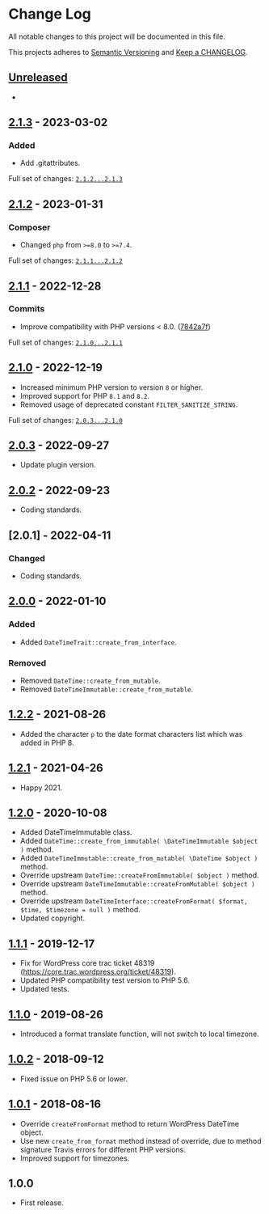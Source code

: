 # Change Log

All notable changes to this project will be documented in this file.

This projects adheres to [Semantic Versioning](http://semver.org/) and [Keep a CHANGELOG](http://keepachangelog.com/).

## [Unreleased][unreleased]
-

## [2.1.3] - 2023-03-02
### Added

- Add .gitattributes.

Full set of changes: [`2.1.2...2.1.3`][2.1.3]

[2.1.3]: https://github.com/pronamic/wp-datetime/compare/v2.1.2...v2.1.3

## [2.1.2] - 2023-01-31
### Composer

- Changed `php` from `>=8.0` to `>=7.4`.

Full set of changes: [`2.1.1...2.1.2`][2.1.2]

[2.1.2]: https://github.com/pronamic/wp-datetime/compare/v2.1.1...v2.1.2

## [2.1.1] - 2022-12-28

### Commits

- Improve compatibility with PHP versions < 8.0. ([7842a7f](https://github.com/pronamic/wp-datetime/commit/7842a7f4978595b8341311d315c742ae66e569b8))

Full set of changes: [`2.1.0...2.1.1`][2.1.1]

[2.1.1]: https://github.com/pronamic/wp-datetime/compare/v2.1.0...v2.1.1

## [2.1.0] - 2022-12-19
- Increased minimum PHP version to version `8` or higher.
- Improved support for PHP `8.1` and `8.2`.
- Removed usage of deprecated constant `FILTER_SANITIZE_STRING`.

Full set of changes: [`2.0.3...2.1.0`][2.1.0]

[2.1.0]: https://github.com/pronamic/wp-datetime/compare/2.0.3...2.1.0

## [2.0.3] - 2022-09-27
- Update plugin version.

## [2.0.2] - 2022-09-23
- Coding standards.

## [2.0.1] - 2022-04-11
### Changed
- Coding standards.

## [2.0.0] - 2022-01-10
### Added
- Added `DateTimeTrait::create_from_interface`.

### Removed
- Removed `DateTime::create_from_mutable`.
- Removed `DateTimeImmutable::create_from_mutable`.

## [1.2.2] - 2021-08-26
- Added the character `p` to the date format characters list which was added in PHP 8.

## [1.2.1] - 2021-04-26
- Happy 2021.

## [1.2.0] - 2020-10-08
- Added DateTimeImmutable class.
- Added `DateTime::create_from_immutable( \DateTimeImmutable $object )` method.
- Added `DateTimeImmutable::create_from_mutable( \DateTime $object )` method.
- Override upstream `DateTime::createFromImmutable( $object )` method.
- Override upstream `DateTimeImmutable::createFromMutable( $object )` method.
- Override upstream `DateTimeInterface::createFromFormat( $format, $time, $timezone = null )` method.
- Updated copyright.

## [1.1.1] - 2019-12-17
- Fix for WordPress core trac ticket 48319 (https://core.trac.wordpress.org/ticket/48319).
- Updated PHP compatibility test version to PHP 5.6.
- Updated tests.

## [1.1.0] - 2019-08-26
- Introduced a format translate function, will not switch to local timezone.

## [1.0.2] - 2018-09-12
- Fixed issue on PHP 5.6 or lower.

## [1.0.1] - 2018-08-16
- Override `createFromFormat` method to return WordPress DateTime object.
- Use new `create_from_format` method instead of override, due to method signature Travis errors for different PHP versions.
- Improved support for timezones.

## 1.0.0
- First release.

[unreleased]: https://github.com/pronamic/wp-datetime/compare/2.0.0...HEAD
[2.0.3]: https://github.com/pronamic/wp-datetime/compare/2.0.2...2.0.3
[2.0.2]: https://github.com/pronamic/wp-datetime/compare/2.0.1...2.0.2
[2.0.0]: https://github.com/pronamic/wp-datetime/compare/1.2.2...2.0.0
[1.2.2]: https://github.com/pronamic/wp-datetime/compare/1.2.1...1.2.2
[1.2.1]: https://github.com/pronamic/wp-datetime/compare/1.2.0...1.2.1
[1.2.0]: https://github.com/pronamic/wp-datetime/compare/1.1.1...1.2.0
[1.1.1]: https://github.com/pronamic/wp-datetime/compare/1.1.0...1.1.1
[1.1.0]: https://github.com/pronamic/wp-datetime/compare/1.0.2...1.1.0
[1.0.2]: https://github.com/pronamic/wp-datetime/compare/1.0.1...1.0.2
[1.0.1]: https://github.com/pronamic/wp-datetime/compare/1.0.0...1.0.1
